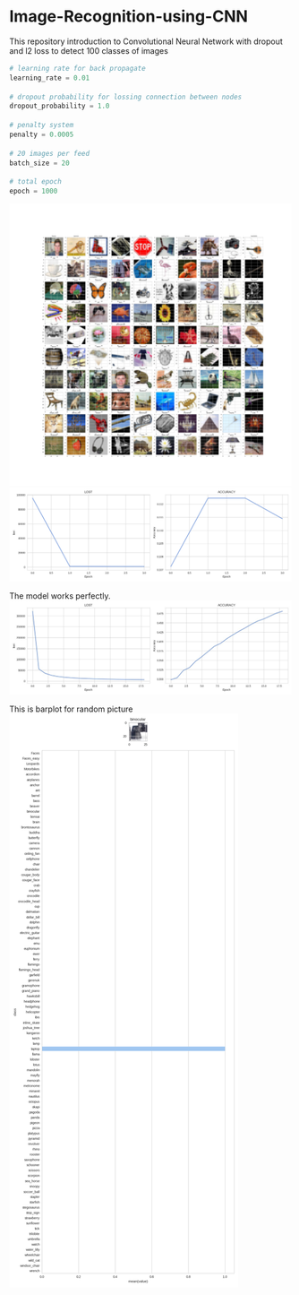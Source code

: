 # Image-Recognition-using-CNN
This repository introduction to Convolutional Neural Network with dropout and l2 loss to detect 100 classes of images

```python
# learning rate for back propagate
learning_rate = 0.01

# dropout probability for lossing connection between nodes
dropout_probability = 1.0

# penalty system
penalty = 0.0005

# 20 images per feed
batch_size = 20

# total epoch
epoch = 1000
```

![alt text](sample.png)
![alt text](graph.png)

The model works perfectly.
![alt text](success.jpg)

This is barplot for random picture
![alt text](probs.png)
